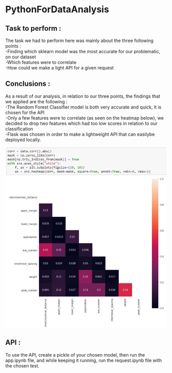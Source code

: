 # PythonForDataAnalysis
## Task to perform :

The task we had to perform here was mainly about the three following points :\
-Finding which sklearn model was the most accurate for our problematic, on our dataset\
-Which features were to correlate\
-How could we make a light API for a given request

## Conclusions :

As a result of our analysis, in relation to our three points, the findings that we applied are the following :\
-The Random Forest Classifier model is both very accurate and quick, it is chosen for the API\
-Only a few features were to correlate (as seen on the heatmap below), we decided to drop two features which had too low scores in relation to our classification\
-Flask was chosen in order to make a lightweight API that can easilybe deployed locally.

![Alt text](heatmap.PNG?raw=true "Heatmap")

## API :

To use the API, create a pickle of your chosen model, then run the app.ipynb file, and while keeping it running, run the request.ipynb file with the chosen test.
